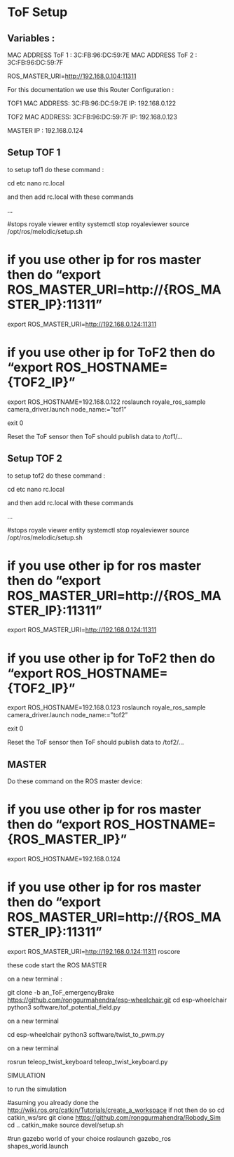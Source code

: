 # ToF Setup

## Variables : 

MAC ADDRESS ToF 1 : 3C:FB:96:DC:59:7E
MAC ADDRESS ToF 2 : 3C:FB:96:DC:59:7F

ROS_MASTER_URI=http://192.168.0.104:11311

For this documentation we use this Router Configuration : 


TOF1
MAC ADDRESS: 3C:FB:96:DC:59:7E
IP: 192.168.0.122

TOF2
MAC ADDRESS: 3C:FB:96:DC:59:7F
IP: 192.168.0.123

MASTER 
IP : 192.168.0.124

## Setup TOF 1

to setup tof1 do these command :

cd etc
nano rc.local

and then add rc.local with these commands

...

#stops royale viewer entity
systemctl stop royaleviewer
source /opt/ros/melodic/setup.sh

# if you use other ip for ros master then do  “export ROS_MASTER_URI=http://{ROS_MASTER_IP}:11311”
export ROS_MASTER_URI=http://192.168.0.124:11311

# if you use other ip for ToF2 then do  “export ROS_HOSTNAME={TOF2_IP}”
export ROS_HOSTNAME=192.168.0.122
roslaunch royale_ros_sample camera_driver.launch node_name:=”tof1”

exit 0

Reset the ToF sensor then ToF should publish data to /tof1/...

## Setup TOF 2

to setup tof2 do these command :

cd etc
nano rc.local

and then add rc.local with these commands

...

#stops royale viewer entity
systemctl stop royaleviewer
source /opt/ros/melodic/setup.sh

# if you use other ip for ros master then do  “export ROS_MASTER_URI=http://{ROS_MASTER_IP}:11311”
export ROS_MASTER_URI=http://192.168.0.124:11311

# if you use other ip for ToF2 then do  “export ROS_HOSTNAME={TOF2_IP}”
export ROS_HOSTNAME=192.168.0.123
roslaunch royale_ros_sample camera_driver.launch node_name:=”tof2”

exit 0

Reset the ToF sensor then ToF should publish data to /tof2/...

## MASTER

Do these command on the ROS master device:

# if you use other ip for ros master then do  “export ROS_HOSTNAME={ROS_MASTER_IP}”
export ROS_HOSTNAME=192.168.0.124

# if you use other ip for ros master then do  “export ROS_MASTER_URI=http://{ROS_MASTER_IP}:11311”
export ROS_MASTER_URI=http://192.168.0.124:11311
roscore

these code start the ROS MASTER 



on a new terminal : 

git clone -b an_ToF_emergencyBrake https://github.com/ronggurmahendra/esp-wheelchair.git
cd esp-wheelchair
python3 software/tof_potential_field.py

on a new terminal

cd esp-wheelchair
python3 software/twist_to_pwm.py

on a new terminal 

rosrun teleop_twist_keyboard teleop_twist_keyboard.py

SIMULATION

to run the simulation 

#asuming you already done the http://wiki.ros.org/catkin/Tutorials/create_a_workspace  if not then do so 
cd catkin_ws/src
git clone https://github.com/ronggurmahendra/Robody_Sim 
cd ..
catkin_make 
source devel/setup.sh

#run gazebo world of your choice
roslaunch gazebo_ros shapes_world.launch
